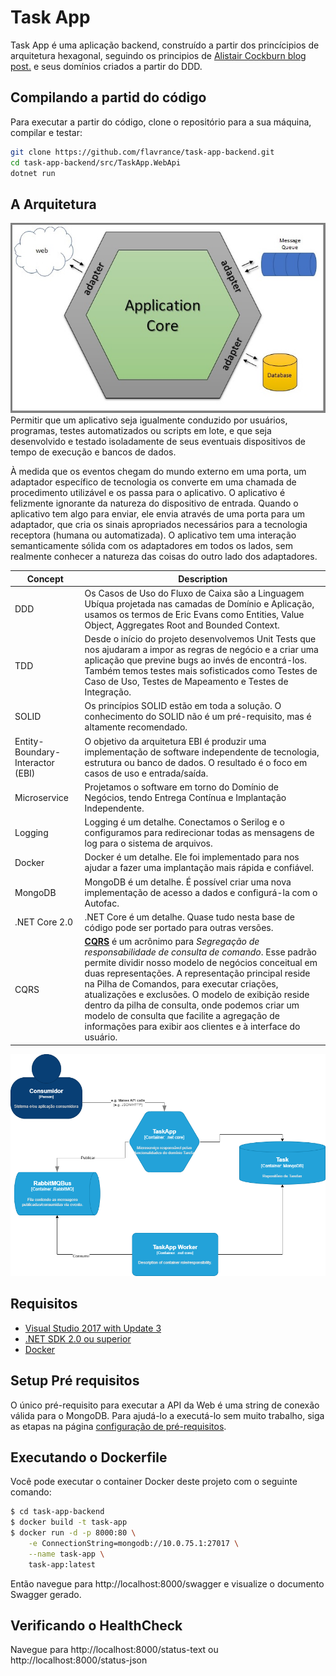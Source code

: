 # Task App
Task App é uma aplicação backend, construído a partir dos princícipios de arquitetura hexagonal, seguindo os principios de [Alistair Cockburn blog post.](http://alistair.cockburn.us/Hexagonal+architecture) e seus domínios criados a partir do DDD.

## Compilando a partid do código
Para executar a partir do código, clone o repositório para a sua máquina, compilar e testar:

```sh
git clone https://github.com/flavrance/task-app-backend.git
cd task-app-backend/src/TaskApp.WebApi
dotnet run
```
## A Arquitetura
![Arquitetura Hexagonal](https://raw.githubusercontent.com/flavrance/task-app-backend/main/docs/hexagonal_style-1.jpg)
Permitir que um aplicativo seja igualmente conduzido por usuários, programas, testes automatizados ou scripts em lote, e que seja desenvolvido e testado isoladamente de seus eventuais dispositivos de tempo de execução e bancos de dados.

À medida que os eventos chegam do mundo externo em uma porta, um adaptador específico de tecnologia os converte em uma chamada de procedimento utilizável e os passa para o aplicativo. O aplicativo é felizmente ignorante da natureza do dispositivo de entrada. Quando o aplicativo tem algo para enviar, ele envia através de uma porta para um adaptador, que cria os sinais apropriados necessários para a tecnologia receptora (humana ou automatizada). O aplicativo tem uma interação semanticamente sólida com os adaptadores em todos os lados, sem realmente conhecer a natureza das coisas do outro lado dos adaptadores.

| Concept | Description |
| --- | --- |
| DDD | Os Casos de Uso do Fluxo de Caixa são a Linguagem Ubíqua projetada nas camadas de Domínio e Aplicação, usamos os termos de Eric Evans como Entities, Value Object, Aggregates Root and Bounded Context. |
| TDD | Desde o início do projeto desenvolvemos Unit Tests que nos ajudaram a impor as regras de negócio e a criar uma aplicação que previne bugs ao invés de encontrá-los. Também temos testes mais sofisticados como Testes de Caso de Uso, Testes de Mapeamento e Testes de Integração. |
| SOLID | Os princípios SOLID estão em toda a solução. O conhecimento do SOLID não é um pré-requisito, mas é altamente recomendado. |
| Entity-Boundary-Interactor (EBI) | O objetivo da arquitetura EBI é produzir uma implementação de software independente de tecnologia, estrutura ou banco de dados. O resultado é o foco em casos de uso e entrada/saída. |
| Microservice | Projetamos o software em torno do Domínio de Negócios, tendo Entrega Contínua e Implantação Independente. |
| Logging |Logging é um detalhe. Conectamos o Serilog e o configuramos para redirecionar todas as mensagens de log para o sistema de arquivos. |
| Docker | Docker é um detalhe. Ele foi implementado para nos ajudar a fazer uma implantação mais rápida e confiável. |
| MongoDB | MongoDB é um detalhe. É possível criar uma nova implementação de acesso a dados e configurá-la com o Autofac. |
| .NET Core 2.0 | .NET Core é um detalhe. Quase tudo nesta base de código pode ser portado para outras versões. |
| CQRS | **[CQRS](https://martinfowler.com/bliki/CQRS.html)** é um acrônimo para *Segregação de responsabilidade de consulta de comando*. Esse padrão permite dividir nosso modelo de negócios conceitual em duas representações. A representação principal reside na Pilha de Comandos, para executar criações, atualizações e exclusões. O modelo de exibição reside dentro da pilha de consulta, onde podemos criar um modelo de consulta que facilite a agregação de informações para exibir aos clientes e à interface do usuário. |

![Arquitetura Hexagonal Adotada](https://raw.githubusercontent.com/flavrance/task-app-backend/main/docs/TaskApp.drawio.png)

## Requisitos
* [Visual Studio 2017 with Update 3](https://www.visualstudio.com/en-us/news/releasenotes/vs2017-relnotes)
* [.NET SDK 2.0 ou superior](https://www.microsoft.com/net/download/core)
* [Docker](https://docs.docker.com/docker-for-windows/install/)

## Setup Pré requisitos 

O único pré-requisito para executar a API da Web é uma string de conexão válida para o MongoDB. Para ajudá-lo a executá-lo sem muito trabalho, siga as etapas na página [configuração de pré-requisitos](https://github.com/flavrance/task-app-backend/wiki/Setup-Pré-Requisitos).

## Executando o Dockerfile

Você pode executar o container Docker  deste projeto com o seguinte comando:

```sh
$ cd task-app-backend
$ docker build -t task-app
$ docker run -d -p 8000:80 \
	-e ConnectionString=mongodb://10.0.75.1:27017 \
	--name task-app \
	task-app:latest
```
Então navegue para http://localhost:8000/swagger e visualize o documento Swagger gerado.

## Verificando o HealthCheck

Navegue para http://localhost:8000/status-text ou http://localhost:8000/status-json